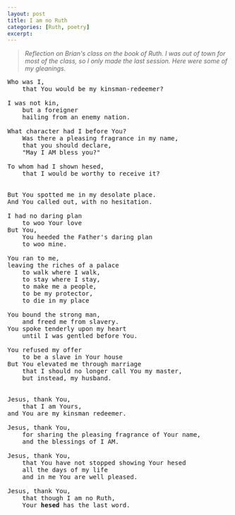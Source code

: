 ```yaml
---
layout: post
title: I am no Ruth
categories: [Ruth, poetry]
excerpt: 
---
```




> *Reflection on Brian's class on the book of Ruth. I was out of town for most of the class, so I only made the last session.*
> *Here were some of my gleanings.*



<pre>
Who was I,  
	that You would be my kinsman-redeemer?

I was not kin,  
	but a foreigner  
	hailing from an enemy nation.

What character had I before You?  
	Was there a pleasing fragrance in my name,  
	that you should declare,  
	"May I AM bless you?"

To whom had I shown hesed,  
	that I would be worthy to receive it?


But You spotted me in my desolate place.  
And You called out, with no hesitation.

I had no daring plan  
	to woo Your love  
But You,  
	You heeded the Father's daring plan  
	to woo mine.

You ran to me,  
leaving the riches of a palace  
	to walk where I walk,   
	to stay where I stay,   
	to make me a people,  
	to be my protector,  
	to die in my place

You bound the strong man,  
	and freed me from slavery.  
You spoke tenderly upon my heart  
	until I was gentled before You.

You refused my offer  
	to be a slave in Your house  
But You elevated me through marriage  
	that I should no longer call You my master,  
	but instead, my husband.


Jesus, thank You,  
	that I am Yours,  
and You are my kinsman redeemer.

Jesus, thank You,  
	for sharing the pleasing fragrance of Your name,  
	and the blessings of I AM.

Jesus, thank You,  
	that You have not stopped showing Your hesed  
	all the days of my life  
	and in me You are well pleased.

Jesus, thank You,  
	that though I am no Ruth,  
	Your <strong>hesed</strong> has the last word.
</pre>







